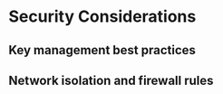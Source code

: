 # Security Considerations

## Key management best practices

## Network isolation and firewall rules
